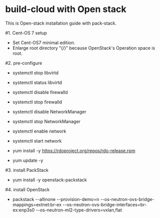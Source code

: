 # build-cloud with Open stack 
This is Open-stack installation guide with pack-stack. 


#1. Cent-OS 7 setup 
- Set Cent-OS7 minimal edition. 
- Enlarge root directory "(/)" 
  because OpenStack's Operation space is root. 

#2. pre-configure 
- systemctl stop libvirtd 
- systemctl status libvirtd  

- systemctl disable firewalld 
- systemctl stop firewalld 

- systemctl disable NetworkManager 
- systemctl stop NetworkManager 

- systemctl enable network 
- systemctl start network 

- yum install -y https://rdoproject.org/repos/rdo-release.rpm 
- yum update -y 

#3. install PackStack
- yum install -y openstack-packstack 

#4. install OpenStack 
- packstack --allinone --provision-demo=n --os-neutron-ovs-bridge-mappings=extnet:br-ex --os-neutron-ovs-bridge-interfaces=br-ex:enp3s0 --os-neutron-ml2-type-drivers=vxlan,flat

